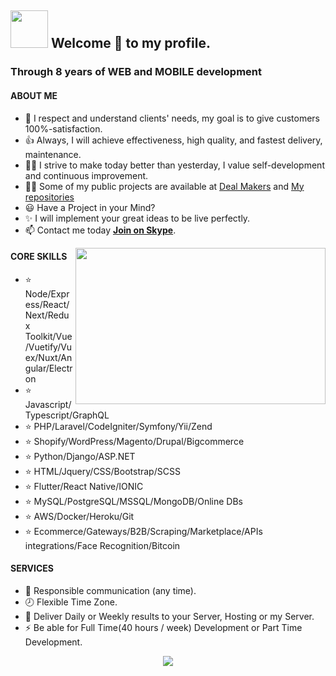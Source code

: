 ## <img height="60" width="60" src="https://media1.tenor.com/images/3ca4190df184f2329bb9f0bd06ea0cc2/tenor.gif?itemid=10604183" /> Welcome 🎉 to my profile.

### Through 8 years of WEB and MOBILE development
#### ABOUT ME

- 🚀 I respect and understand clients' needs, my goal is to give customers 100%-satisfaction.
- 👍 Always, I will achieve effectiveness, high quality, and fastest delivery, maintenance.
- 👨‍🎓 I strive to make today better than yesterday, I value self-development and continuous improvement.
- 👨‍💻 Some of my public projects are available at [Deal Makers](https://github.com/deal-makers) and [My repositories](https://github.com/devdreamsolution?tab=repositories&q=&type=source&language=&sort=)
- 😃 Have a Project in your Mind?
- ✨ I will implement your great ideas to be live perfectly.
- 📫 Contact me today **[Join on Skype](https://join.skype.com/invite/kz16eAu91s8Y)**.

<img align="right" height="250" width="400" src="https://media3.giphy.com/media/p4NLw3I4U0idi/giphy.gif?cid=ecf05e47u651twctsezhzbsw8myzchukcjxu7oeakq3ujf17&rid=giphy.gif" />

#### CORE SKILLS
- ⭐ Node/Express/React/Next/Redux Toolkit/Vue/Vuetify/Vuex/Nuxt/Angular/Electron
- ⭐ Javascript/Typescript/GraphQL
- ⭐ PHP/Laravel/CodeIgniter/Symfony/Yii/Zend
- ⭐ Shopify/WordPress/Magento/Drupal/Bigcommerce
- ⭐ Python/Django/ASP.NET
- ⭐ HTML/Jquery/CSS/Bootstrap/SCSS
- ⭐ Flutter/React Native/IONIC
- ⭐ MySQL/PostgreSQL/MSSQL/MongoDB/Online DBs
- ⭐ AWS/Docker/Heroku/Git
- ⭐ Ecommerce/Gateways/B2B/Scraping/Marketplace/APIs integrations/Face Recognition/Bitcoin
#### SERVICES
- 💬 Responsible communication (any time).
- 🕗 Flexible Time Zone.
- 🚚 Deliver Daily or Weekly results to your Server, Hosting or my Server.
- ⚡ Be able for Full Time(40 hours / week) Development or Part Time Development.

<p align="center">
    <img src="https://github-profile-trophy.vercel.app/?username=devdreamsolution&column=7&theme=onedark"/>
</p>
